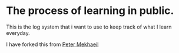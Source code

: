 # The process of learning in public. 

This is the log system that i want to use to keep track of what I learn everyday. 

I have forked this from [Peter Mekhaeil](https://github.com/petermekhaeil/til)